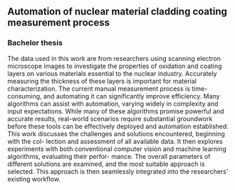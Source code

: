 ## Automation of nuclear material cladding coating measurement process

### Bachelor thesis


The data used in this work are from researchers using scanning electron microscope images
to investigate the properties of oxidation and coating layers on various materials essential
to the nuclear industry. Accurately measuring the thickness of these layers is important for
material characterization. The current manual measurement process is time-consuming,
and automating it can significantly improve efficiency. Many algorithms can assist with
automation, varying widely in complexity and input expectations. While many of these
algorithms promise powerful and accurate results, real-world scenarios require substantial
groundwork before these tools can be effectively deployed and automation established.
This work discusses the challenges and solutions encountered, beginning with the col-
lection and assessment of all available data. It then explores experiments with both
conventional computer vision and machine learning algorithms, evaluating their perfor-
mance. The overall parameters of different solutions are examined, and the most suitable
approach is selected. This approach is then seamlessly integrated into the researchers’
existing workflow.

